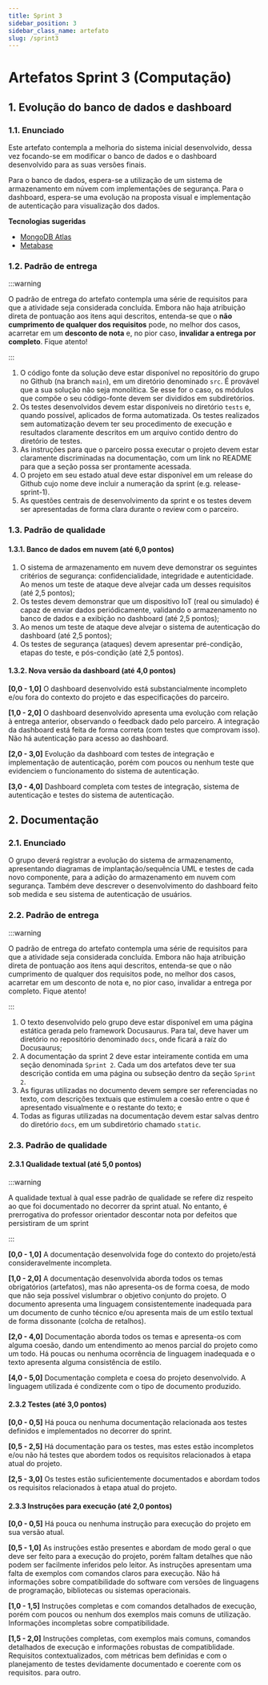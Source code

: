 ```yaml
---
title: Sprint 3
sidebar_position: 3
sidebar_class_name: artefato
slug: /sprint3
---
```


# Artefatos Sprint 3 (Computação)

## 1. Evolução do banco de dados e dashboard

### 1.1. Enunciado

Este artefato contempla a melhoria do sistema inicial desenvolvido, dessa vez
focando-se em modificar o banco de dados e o dashboard desenvolvido para as
suas versões finais.

Para o banco de dados, espera-se a utilização de um sistema de armazenamento em
núvem com implementações de segurança. Para o dashboard, espera-se uma evolução
na proposta visual e implementação de autenticação para visualização dos dados.

**Tecnologias sugeridas**

* [MongoDB
  Atlas](https://www.mongodb.com/pt-br/cloud/atlas/lp/try4?utm_source=google&utm_campaign=search_gs_pl_evergreen_atlas_core_prosp-brand_gic-null_amers-br_ps-all_desktop_pt-br_lead&utm_term=mongodb%20atlas&utm_medium=cpc_paid_search&utm_ad=e&utm_ad_campaign_id=20378068769&adgroup=154980291281&cq_cmp=20378068769&gad_source=1&gclid=CjwKCAiAlcyuBhBnEiwAOGZ2Sw-edSjIGdGbw2b-luoyVovhkqu3cLq_AkX_t4KC8XfY_8TWogxUaRoCpu4QAvD_BwE)
* [Metabase](https://www.mongodb.com/pt-br/cloud/atlas/lp/try4?utm_source=google&utm_campaign=search_gs_pl_evergreen_atlas_core_prosp-brand_gic-null_amers-br_ps-all_desktop_pt-br_lead&utm_term=mongodb%20atlas&utm_medium=cpc_paid_search&utm_ad=e&utm_ad_campaign_id=20378068769&adgroup=154980291281&cq_cmp=20378068769&gad_source=1&gclid=CjwKCAiAlcyuBhBnEiwAOGZ2Sw-edSjIGdGbw2b-luoyVovhkqu3cLq_AkX_t4KC8XfY_8TWogxUaRoCpu4QAvD_BwE)

### 1.2. Padrão de entrega

:::warning

O padrão de entrega do artefato contempla uma série de requisitos para que a
atividade seja considerada concluída. Embora não haja atribuição direta de
pontuação aos itens aqui descritos, entenda-se que o **não cumprimento de
qualquer dos requisitos** pode, no melhor dos casos, acarretar em um **desconto
de nota** e, no pior caso, **invalidar a entrega por completo**. Fique atento!

:::

1. O código fonte da solução deve estar disponível no repositório do grupo no
   Github (na branch `main`), em um diretório denominado `src`. É provável que
   a sua solução não seja monolítica. Se esse for o caso, os módulos que compõe
   o seu código-fonte devem ser divididos em subdiretórios.
2. Os testes desenvolvidos devem estar disponíveis no diretório `tests` e,
   quando possível, aplicados de forma automatizada. Os testes realizados sem
   automatização devem ter seu procedimento de execução e resultados claramente
   descritos em um arquivo contido dentro do diretório de testes.
3. As instruções para que o parceiro possa executar o projeto devem estar
   claramente discriminadas na documentação, com um link no README para que a
   seção possa ser prontamente acessada.
4. O projeto em seu estado atual deve estar disponível em um release do Github
   cujo nome deve incluir a numeração da sprint (e.g. release-sprint-1).
5. As questões centrais de desenvolvimento da sprint e os testes devem ser
   apresentadas de forma clara durante o review com o parceiro.

### 1.3. Padrão de qualidade

#### 1.3.1. Banco de dados em nuvem (até 6,0 pontos)

1. O sistema de armazenamento em nuvem deve demonstrar os seguintes critérios
   de segurança: confidencialidade, integridade e autenticidade. Ao menos um
   teste de ataque deve alvejar cada um desses requisitos (até 2,5 pontos);
2. Os testes devem demonstrar que um dispositivo IoT (real ou simulado) é capaz
de enviar dados periódicamente, validando o armazenamento no banco de dados e a
exibição no dashboard (até 2,5 pontos);
3. Ao menos um teste de ataque deve alvejar o sistema de autenticação do
   dashboard (até 2,5 pontos);
4. Os testes de segurança (ataques) devem apresentar pré-condição, etapas do
   teste, e pós-condição (até 2,5 pontos).

#### 1.3.2. Nova versão da dashboard (até 4,0 pontos)

**[0,0 - 1,0]**
O dashboard desenvolvido está substancialmente incompleto e/ou fora do contexto
do projeto e das especificações do parceiro.

**[1,0 - 2,0]**
O dashboard desenvolvido apresenta uma evolução com relação à entrega anterior,
observando o feedback dado pelo parceiro. A integração da dashboard está feita
de forma correta (com testes que comprovam isso). Não há autenticação para
acesso ao dashboard.

**[2,0 - 3,0]**
Evolução da dashboard com testes de integração e implementação de autenticação,
porém com poucos ou nenhum teste que evidenciem o funcionamento do sistema de
autenticação.

**[3,0 - 4,0]**
Dashboard completa com testes de integração, sistema de autenticação e testes
do sistema de autenticação.

## 2. Documentação 

### 2.1. Enunciado

O grupo deverá registrar a evolução do sistema de armazenamento, apresentando
diagramas de implantação/sequência UML e testes de cada novo componente, para a
adição do armazenamento em nuvem com segurança. Também deve descrever o
desenvolvimento do dashboard feito sob medida e seu sistema de autenticação de
usuários.

### 2.2. Padrão de entrega

:::warning

O padrão de entrega do artefato contempla uma série de requisitos para que a
atividade seja considerada concluída. Embora não haja atribuição direta de
pontuação aos itens aqui descritos, entenda-se que o não cumprimento de
qualquer dos requisitos pode, no melhor dos casos, acarretar em um desconto de
nota e, no pior caso, invalidar a entrega por completo. Fique atento!

:::

1. O texto desenvolvido pelo grupo deve estar disponível em uma página estática
   gerada pelo framework Docusaurus. Para tal, deve haver um diretório no
   repositório denominado `docs`, onde ficará a raíz do Docusaurus;
2. A documentação da sprint 2 deve estar inteiramente contida em uma seção
   denominada `Sprint 2`. Cada um dos artefatos deve ter sua descrição contida
   em uma página ou subseção dentro da seção `Sprint 2`.
3. As figuras utilizadas no documento devem sempre ser referenciadas no texto,
   com descrições textuais que estimulem a coesão entre o que é apresentado
   visualmente e o restante do texto; e 
4. Todas as figuras utilizadas na documentação devem estar salvas dentro do
   diretório `docs`, em um subdiretório chamado `static`.


### 2.3. Padrão de qualidade

#### 2.3.1 Qualidade textual (até 5,0 pontos)

:::warning

A qualidade textual à qual esse padrão de qualidade se refere diz respeito ao
que foi documentado no decorrer da sprint atual. No entanto, é prerrogativa do
professor orientador descontar nota por defeitos que persistiram de um sprint

:::

**[0,0 - 1,0]**
A documentação desenvolvida foge do contexto do projeto/está consideravelmente
incompleta.

**[1,0 - 2,0]**
A documentação desenvolvida aborda todos os temas obrigatórios (artefatos), mas
não apresenta-os de forma coesa, de modo que não seja possível vislumbrar o
objetivo conjunto do projeto. O documento apresenta uma linguagem
consistentemente inadequada para um documento de cunho técnico e/ou apresenta
mais de um estilo textual de forma dissonante (colcha de retalhos).

**[2,0 - 4,0]**
Documentação aborda todos os temas e apresenta-os com alguma coesão, dando um
entendimento ao menos parcial do projeto como um todo. Há poucas ou nenhuma
ocorrência de linguagem inadequada e o texto apresenta alguma consistência de
estilo.

**[4,0 - 5,0]**
Documentação completa e coesa do projeto desenvolvido. A linguagem utilizada é
condizente com o tipo de documento produzido.

#### 2.3.2 Testes (até 3,0 pontos)

**[0,0 - 0,5]**
Há pouca ou nenhuma documentação relacionada aos testes definidos e
implementados no decorrer do sprint.

**[0,5 - 2,5]**
Há documentação para os testes, mas estes estão incompletos e/ou não há testes que
abordem todos os requisitos relacionados à etapa atual do projeto.

**[2,5 - 3,0]**
Os testes estão suficientemente documentados e abordam todos os requisitos
relacionados à etapa atual do projeto.

#### 2.3.3 Instruções para execução (até 2,0 pontos)

**[0,0 - 0,5]**
Há pouca ou nenhuma instrução para execução do projeto em sua versão atual.

**[0,5 - 1,0]**
As instruções estão presentes e abordam de modo geral o que deve ser feito para
a execução do projeto, porém faltam detalhes que não podem ser facilmente
inferidos pelo leitor. As instruções apresentam uma falta de exemplos com
comandos claros para execução. Não há informações sobre compatibilidade do
software com versões de linguagens de programação, bibliotecas ou sistemas
operacionais.

**[1,0 - 1,5]**
Instruções completas e com comandos detalhados de execução, porém com poucos ou
nenhum dos exemplos mais comuns de utilização. Informações incompletas sobre
compatibilidade.

**[1,5 - 2,0]**
Instruções completas, com exemplos mais comuns, comandos detalhados de execução
e informações robustas de compatiblidade.
Requisitos contextualizados, com métricas bem definidas e com o planejamento de
testes devidamente documentado e coerente com os requisitos.
para outro.

